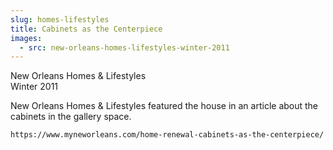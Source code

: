 ```yaml
---
slug: homes-lifestyles
title: Cabinets as the Centerpiece
images:
  - src: new-orleans-homes-lifestyles-winter-2011
---
```

New Orleans Homes & Lifestyles  
Winter 2011

New Orleans Homes & Lifestyles featured the house in an article about the cabinets in the gallery space.

`https://www.myneworleans.com/home-renewal-cabinets-as-the-centerpiece/`
